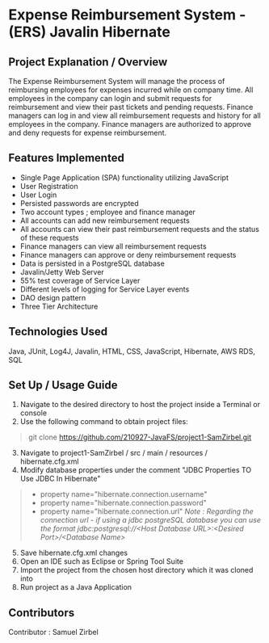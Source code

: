 # Expense Reimbursement System - (ERS) Javalin Hibernate

## Project Explanation / Overview

The Expense Reimbursement System will manage the process of reimbursing employees for expenses incurred while on company time. All employees in the company can login and submit requests for reimbursement and view their past tickets and pending requests. Finance managers can log in and view all reimbursement requests and history for all employees in the company. Finance managers are authorized to approve and deny requests for expense reimbursement.

## Features Implemented

- Single Page Application (SPA) functionality utilizing JavaScript
- User Registration
- User Login
- Persisted passwords are encrypted
- Two account types ; employee and finance manager
- All accounts can add new reimbursement requests
- All accounts can view their past reimbursement requests and the status of these requests
- Finance managers can view all reimbursement requests
- Finance managers can approve or deny reimbursement requests
- Data is persisted in a PostgreSQL database
- Javalin/Jetty Web Server
- 55% test coverage of Service Layer
- Different levels of logging for Service Layer events
- DAO design pattern
- Three Tier Architecture

## Technologies Used

Java, JUnit, Log4J, Javalin, HTML, CSS, JavaScript, Hibernate, AWS RDS, SQL

## Set Up / Usage Guide

1. Navigate to the desired directory to host the project inside a Terminal or console
2. Use the following command to obtain project files: 
> git clone https://github.com/210927-JavaFS/project1-SamZirbel.git
3. Navigate to project1-SamZirbel / src / main / resources / hibernate.cfg.xml
4. Modify database properties under the comment "JDBC Properties TO Use JDBC In Hibernate"
> - property name="hibernate.connection.username"
> - property name="hibernate.connection.password"
> - property name="hibernate.connection.url"
> _Note : Regarding the connection url - if using a jdbc postgreSQL database you can use the format jdbc:postgresql://\<Host Database URL\>:\<Desired Port\>/\<Database Name\>_
5. Save hibernate.cfg.xml changes
6. Open an IDE such as Eclipse or Spring Tool Suite
7. Import the project from the chosen host directory which it was cloned into
9. Run project as a Java Application

## Contributors

Contributor : Samuel Zirbel

